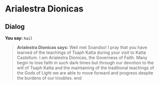 # Arialestra Dionicas


## Dialog

**You say:** `hail`



>**Arialestra Dionicas says:** Well met Soandso! I pray that you have learned of the teachings of Tsaph Katta during your visit to Katta Castellum. I am Arialestra Dionicas, the Governess of Faith. Many begin to lose faith in such dark times but through our devotion to the will of Tsaph Katta and the maintaining of the traditional teachings of the Gods of Light we are able to move forward and progress despite the burdens of our troubles.
end
